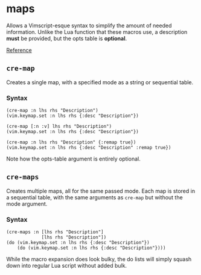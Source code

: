 # maps
Allows a Vimscript-esque syntax to simplify the amount of needed information. Unlike the Lua function that these macros use, a description **must** be provided, but the opts table is **optional**.

[Reference](/doc/reference/fnl/nvim-anisole-macros/maps.md)

## `cre-map`
Creates a single map, with a specified mode as a string or sequential table.

### Syntax
```fennel
(cre-map :n lhs rhs "Description")
(vim.keymap.set :n lhs rhs {:desc "Description"})

(cre-map [:n :v] lhs rhs "Description")
(vim.keymap.set :n lhs rhs {:desc "Description"})

(cre-map :n lhs rhs "Description" {:remap true})
(vim.keymap.set :n lhs rhs {:desc "Description" :remap true})
```

Note how the opts-table argument is entirely optional.

## `cre-maps`
Creates multiple maps, all for the same passed mode.
Each map is stored in a sequential table, with the same arguments as `cre-map` but without the mode argument.

### Syntax
```fennel
(cre-maps :n [lhs rhs "Description"]
             [lhs rhs "Description"])
(do (vim.keymap.set :n lhs rhs {:desc "Description"})
    (do (vim.keymap.set :n lhs rhs {:desc "Description"})))
```

While the macro expansion does look bulky, the do lists will simply squash down into regular Lua script without added bulk.

